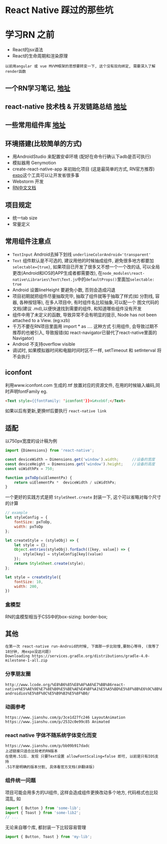 # React Native 踩过的那些坑

# 学习RN 之前
* React的jsx语法
* React的生命周期和渲染原理
```text
以前用angular 或 vue MVVM框架的思想要转变一下, 这个没有双向绑定, 需要深入了解 render函数
```

## 一个RN学习笔记, [地址](https://github.com/crazycodeboy/RNStudyNotes/) 
## react-native 技术栈 & 开发链路总结 [地址](https://jeremyzj.github.io/rnstarter/)
## 一些常用组件库 [地址](http://www.jianshu.com/p/d9cd9a868764)

## 环境搭建(比较简单的方式)
* 用AndroidStudio 来配置安卓环境 (配好在命令行确认下adb是否可执行)
* 模拟器用 Genymotion
* create-react-native-app 来初始化项目 (这是最简单的方式, RN官方推荐) [expo](http://expo.io)这个工具可以让开发省很多事
* Webstorm 开发
* [RN中文文档](https://reactnative.cn)

## 项目规定
* 统一tab size
* 常量定义

## 常用组件注意点
* `TextInput` Android去掉下划线 `underlineColorAndroid='transparent'`
* `Text` 组件默认是不可选的, 建议用他的时候抽成组件, 避免很多地方都要加 `selectable={true}`,
 如果项目已开发了很多又不想一个一个改的话, 可以全局更改(Android和IOS的APP生成者都需要改),
  在`node_modules\react-native\Libraries\Text\Text.js`中的`defaultProps()`里面加`selectable: true`
* Android 设置lineHeight 要避免小数, 否则会造成闪退
* 项目初期就把组件尽量抽取完毕, 抽取了组件就等于抽取了样式(如 分割线, 容器, 各种按钮等), 在多人项目中, 有时组件名比较抽象,可以配一个
    图文代码的文档(建议 .md),以便快速找到需要的组件, 和知道哪些组件没有开发
* 组件中用了未定义的函数, 导致异常不会有明显的提示, Node has not been attached to a View. (eg:xzb)
* 千万不要在RN项目里面用 import * as .... 这种方式 引用组件, 会导致过期不推荐的也被引入, 导致报错(如 react-navigator已替代了react-native里面的Navigator)
* Android 不支持overflow visible
* 调试时, 如果模拟器时间和电脑时间时区不一样, setTimeout 和 setInterval 将不会执行

## iconfont
利用www.iconfont.com 生成的.ttf 放置对应的资源文件, 在用的时候输入编码,同时声明fontFamily
eg.
```html
<Text style={{fontFamily: 'iconfont'}}>&#xeb6f;</Text>
```

如果以后有更新,更换ttf后要执行 `react-native link`

## 适配

以750px宽度的设计稿为例

```js
import {Dimensions} from 'react-native';

const deviceWidth = Dimensions.get('window').width;      //设备的宽度
const deviceHeight = Dimensions.get('window').height;    //设备的高度
const uiWidthPx = 750;

function pxToDp(uiElementPx) {
    return uiElementPx *  deviceWidth / uiWidthPx;
}
```

一个更好的实践方式是把 `StyleSheet.create` 封装一下, 这个可以省略对每个尺寸的计算
```js
// example
let styleConfig = {
    fontSize: pxToDp,
    width: pxToDp
};

let createStyle = (styleObj) => {
    let style = {};
    Object.entries(styleObj).forEach(([key, value]) => {
        style[key] = styleConfig[key](value) 
    });
    return StyleSheet.create(style);
};

let style = createStyle({
    fontSize: 10,
    width: 200,
})
```

### 盒模型
RN的盒模型相当于CSS中的box-sizing: border-box;


## 其他
```
在第一次 react-native run-Android的时候, 下面那一步比较慢,要耐心等待, (我等了18分钟, 用expo没这问题)
Downloading https://services.gradle.org/distributions/gradle-4.0-milestone-1-all.zip 
```


### 分享朋友圈
```text
http://www.lcode.org/%E8%B6%85%E8%AF%A6%E7%BB%86react-native%E5%AE%9E%E7%8E%B0%E5%BE%AE%E4%BF%A1%E5%A5%BD%E5%8F%8B%E6%9C%8B%E5%8F%8B%E5%9C%88%E5%88%86%E4%BA%AB%E5%8A%9F%E8%83%BD-androidios%E5%8F%8C%E5%B9%B3%E5%8F%B0/
```

### 动画参考

```text
https://www.jianshu.com/p/3ce1d27fc246 LayoutAnimation
https://www.jianshu.com/p/2532c0e99c85 Animated
```

### react native 字体不随系统字体变化而变
```text
https://www.jianshu.com/p/bb09b917dadc
上述链接只适合比较老的RN版本
在使用.51后. 发现 只要Text设置 allowFontScaling=false 即可, 以前是只有IOS支持
.51不是明确的版本分割, 具体看官方文档(非翻译版)
```

### 组件统一问题

项目可能会用多方的UI组件, 这样会造成组件更换改动多个地方, 代码格式也比较混乱, 如
```js
import { Button } from 'some-lib';
import { Toast } from 'some-lib2';
// ...
```
无论来自哪个库, 都封装一下比较容易管理
```js
import { Button, Toast } from 'my-lib';
```
